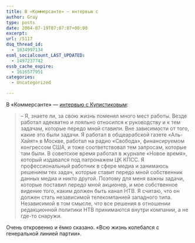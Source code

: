 ```yaml
---
title: В «Коммерсанте» — интервью с
author: Gray
type: posts
date: 2004-07-19T07:07:07+00:00
excerpt:
url: /5117
dsq_thread_id:
  - 1834997134
esml_socialcount_LAST_UPDATED:
  - 1497237742
essb_cache_expire:
  - 1616577951
categories:
  - Uncategorized

---
```








В &#171;Коммерсанте&#187; &#8212; <a href="http://www.kommersant.ru/doc.html?docId=490820" target="_blank">интервью с Кулистиковым</a>:

> &#8211; Я, знаете ли, за свою жизнь поменял много мест работы. Везде работал адекватно и лояльно относился к руководству и к тем задачам, которые передо мной ставили. Вне зависимости от того, какие это были задачи. Я работал в общеарабской газете &#171;Аль-Хайят&#187; в Москве, работал на радио &#171;Свобода&#187;, финансируемом конгрессом США, и тоже соответствовал тем запросам, которые там были. В советское время работал в журнале &#171;Новое время&#187;, который издавался под патронажем ЦК КПСС. Я профессиональный работник в сфере медиа и занимаюсь решением тех задач, которые ставит передо мной собственник данных медиа и никто другой. Поэтому для меня важны задачи, которые поставил передо мной акционер, и мое собственное видение того, каким должен быть канал НТВ. Я считаю, что он должен стать независимой телекомпанией западного типа. Независимой в том смысле, что все решения в отношении редакционной политики НТВ принимаются внутри компании, а не где-то снаружи.

Очень откровенно и ёмко сказано. &#171;Всю жизнь колебался с генеральной линией партии&#187;.